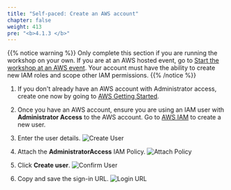 ```yaml
---
title: "Self-paced: Create an AWS account"
chapter: false
weight: 413
pre: "<b>4.1.3 </b>"
---
```


{{% notice warning %}}
Only complete this section if you are running the workshop on your own. If you are at an AWS hosted event, go to [Start the workshop at an AWS event](212_aws_event_account.html).
Your account must have the ability to create new IAM roles and scope other IAM permissions.
{{% /notice %}}

1. If you don't already have an AWS account with Administrator access, create
one now by going to [AWS Getting Started](https://aws.amazon.com/getting-started/).

1. Once you have an AWS account, ensure you are using an IAM user with **Administrator Access** to the AWS account. Go to [AWS IAM](https://console.aws.amazon.com/iam/home?#/users$new) to create a new user.

1. Enter the user details.
![Create User](/images/iam-1-create-user.png)

1. Attach the **AdministratorAccess** IAM Policy.
![Attach Policy](/images/iam-2-attach-policy.png)

1. Click **Create user**.
![Confirm User](/images/iam-3-create-user.png)

1. Copy and save the sign-in URL.
![Login URL](/images/iam-4-save-url.png)

